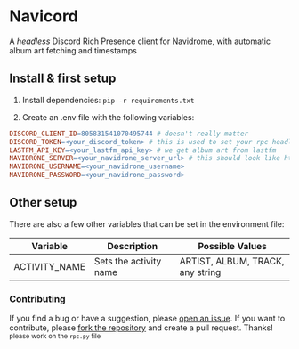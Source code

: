# Navicord

A _headless_ Discord Rich Presence client for [Navidrome](https://www.navidrome.org/), with automatic album art fetching and timestamps

## Install & first setup

1. Install dependencies: `pip -r requirements.txt`

2. Create an .env file with the following variables:

```makefile
DISCORD_CLIENT_ID=805831541070495744 # doesn't really matter
DISCORD_TOKEN=<your_discord_token> # this is used to set your rpc headlessly
LASTFM_API_KEY=<your_lastfm_api_key> # we get album art from lastfm
NAVIDRONE_SERVER=<your_navidrone_server_url> # this should look like http(s)://music.logix.lol, mind the no trailing slash
NAVIDRONE_USERNAME=<your_navidrone_username>
NAVIDRONE_PASSWORD=<your_navidrone_password>
```

## Other setup

There are also a few other variables that can be set in the environment file:

| Variable      | Description            | Possible Values                  |
| ------------- | ---------------------- | -------------------------------- |
| ACTIVITY_NAME | Sets the activity name | ARTIST, ALBUM, TRACK, any string |

### Contributing

If you find a bug or have a suggestion, please [open an issue](https://github.com/logixism/navicord).
If you want to contribute, please [fork the repository](https://github.com/logixism/navicord/fork) and create a pull request. Thanks! <small>please work on the `rpc.py` file</small>

